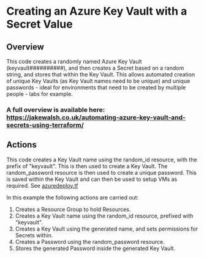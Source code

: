 # Creating an Azure Key Vault with a Secret Value

## Overview
This code creates a randomly named Azure Key Vault (keyvault##########), and then creates a Secret based on a random string, and stores that within the Key Vault. This allows automated creation of unique Key Vaults (as Key Vault names need to be unique) and unique passwords - ideal for environments that need to be created by multiple people - labs for example.

### A full overview is available here: https://jakewalsh.co.uk/automating-azure-key-vault-and-secrets-using-terraform/

## Actions
This code creates a Key Vault name using the random_id resource, with the prefix of "keyvault". This is then used to create a Key Vault. The random_password resource is then used to create a unique password. This is saved within the Key Vault and can then be used to setup VMs as required. See [azuredeploy.tf](azuredeploy.tf)

In this example the following actions are carried out:

1. Creates a Resource Group to hold Resources.
2. Creates a Key Vault name using the random_id resource, prefixed with "keyvault". 
3. Creates a Key Vault using the generated name, and sets permissions for Secrets within. 
4. Creates a Password using the random_password resource. 
5. Stores the generated Password inside the generated Key Vault.

